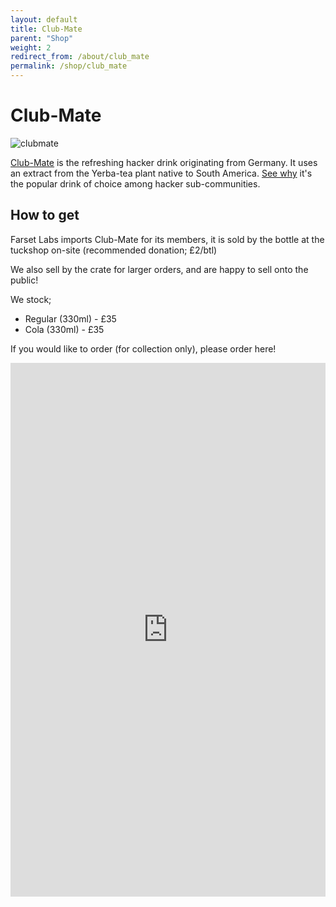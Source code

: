 ```yaml
---
layout: default
title: Club-Mate
parent: "Shop"
weight: 2
redirect_from: /about/club_mate
permalink: /shop/club_mate
---
```


# Club-Mate

![clubmate](clubmate.jpg)

[Club-Mate] is the refreshing hacker drink originating from Germany. It uses
an extract from the Yerba-tea plant native to South America.
[See why][fuel-of-choice] it's the popular drink of choice among hacker
sub-communities.

## How to get

Farset Labs imports Club-Mate for its members, it is sold by the bottle at the
tuckshop on-site (recommended donation; £2/btl)

We also sell by the crate for larger orders, and are happy to sell onto the
public!

We stock;

* Regular (330ml) - £35
* Cola (330ml) - £35

If you would like to order (for collection only), please order here!

<iframe src="https://docs.google.com/forms/d/e/1FAIpQLSeOy9bXEpTl5UowpSB1ubudoWwwCY1HTwvpQGr9xuEI_NY-Xg/viewform?embedded=true" width="100%" height="854" frameborder="0" marginheight="0" marginwidth="0">Loading…</iframe>


  [Club-mate]: http://www.clubmate.de/
  [fuel-of-choice]: https://www.vice.com/en/article/xywxm7/how-a-german-soda-became-hackers-fuel-of-choice
  [form]: https://docs.google.com/forms/d/1fUgrvDnktPW1WM3YsBpFMWUZP5qGrD7Ktu1vsmCVp4s/closedform
  [mailing list]: https://docs.google.com/forms/d/1rRXpidMTPJrlrwpWK2t31LoedhtMy41OJRMjZA9ok_c/viewform
